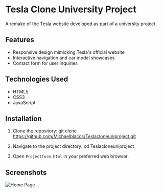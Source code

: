 # Tesla Clone University Project

A remake of the Tesla website developed as part of a university project.

## Features

- Responsive design mimicking Tesla's official website
- Interactive navigation and car model showcases
- Contact form for user inquiries

## Technologies Used

- HTML5
- CSS3
- JavaScript

## Installation

1. Clone the repository:
   git clone https://github.com/Michaelblaccs/Teslacloneuniproject.git

2. Navigate to the project directory:
   cd Teslacloneuniproject

3. Open `Projectform.html` in your preferred web browser.

## Screenshots

![Home Page](images/homepage.png)
